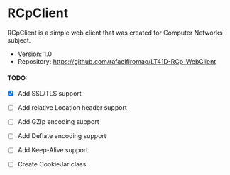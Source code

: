 

# RCpClient
RCpClient is a simple web client that was created for Computer Networks subject.
- Version: 1.0
- Repository: https://github.com/rafaelflromao/LT41D-RCp-WebClient

#### TODO:

- [X] Add SSL/TLS support
- [ ] Add relative Location header support
- [ ] Add GZip encoding support
- [ ] Add Deflate encoding support
- [ ] Add Keep-Alive support
- [ ] Create CookieJar class

